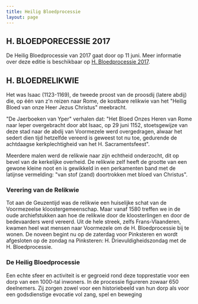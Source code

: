 ```yaml
---
title: Heilig Bloedprocessie
layout: page
---
```


## H. BLOEDPORECESSIE 2017

De Heilig Bloedprocessie van 2017 gaat door op 11 juni.
Meer informatie over deze editie is beschikbaar op [H. Bloedprocessie 2017](./hbloedprocessie-2017.html).

## H. BLOEDRELIKWIE

Het was Isaac (1123-1169), de tweede proost van de proosdij (latere abdij) die, op één van z'n reizen naar Rome,
de kostbare relikwie van het "Heilig Bloed van onze Heer Jezus Christus" meebracht.

"De Jaerboeken van Yper" verhalen dat:
"Het Bloed Onzes Heren van Rome naar Ieper overgebracht door abt Isaac, op 29 juni 1152, stoetsgewijze van deze stad
naar de abdij van Voormezele werd overgedragen, alwaar het sedert dien tijd hetzelfde vereerd is geweest tot nu toe,
gedurende de achtdaagse kerkplechtigheid van het H. Sacramentsfeest".

Meerdere malen werd de relikwie naar zijn echtheid onderzocht, dit op bevel van de kerkelijke overheid.
De relikwie zelf heeft de grootte van een gewone kleine noot en is gewikkeld in een perkamenten band met de
latijnse vermelding: "van stof (zand) doortrokken met bloed van Christus".

### Verering van de Relikwie

Tot aan de Geuzentijd was de relikwie een huiselijke schat van de Voormezeelse kloostergemeenschap. Maar vanaf 1580
treffen we in de oude archiefstukken aan hoe de relikwie door de kloosterlingen en door de bedevaarders werd vereerd.
Uit de hele streek, zelfs Frans-Vlaanderen, kwamen heel wat mensen naar Voormezele om de H. Bloedprocessie bij te
wonen. De noveen begint nu op de zaterdag voor Pinksteren en wordt afgesloten op de zondag na Pinksteren: H.
Drievuldigheidszondag met de H. Bloedprocessie.

### De Heilig Bloedprocessie

Een echte sfeer en activiteit is er gegroeid rond deze topprestatie voor een dorp van een 1000-tal inwoners.
In de processie figureren zowaar 650 deelnemers. Zij zorgen zowel voor een historiebeeld van hun dorp als voor een
godsdienstige evocatie vol zang, spel en beweging